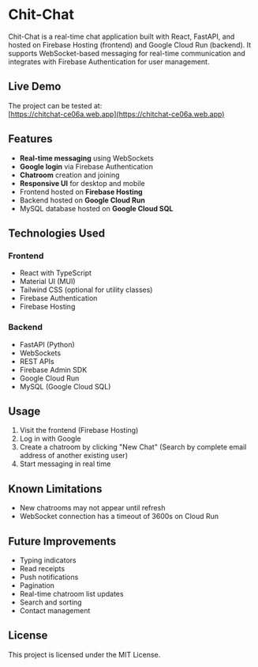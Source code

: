 # Chit-Chat

Chit-Chat is a real-time chat application built with React, FastAPI, and hosted on Firebase Hosting (frontend) and Google Cloud Run (backend). It supports WebSocket-based messaging for real-time communication and integrates with Firebase Authentication for user management.

## Live Demo
The project can be tested at:  
[https://chitchat-ce06a.web.app](https://chitchat-ce06a.web.app)

## Features
- **Real-time messaging** using WebSockets
- **Google login** via Firebase Authentication
- **Chatroom** creation and joining
- **Responsive UI** for desktop and mobile
- Frontend hosted on **Firebase Hosting**
- Backend hosted on **Google Cloud Run**
- MySQL database hosted on **Google Cloud SQL**

## Technologies Used

### Frontend
- React with TypeScript
- Material UI (MUI)
- Tailwind CSS (optional for utility classes)
- Firebase Authentication
- Firebase Hosting

### Backend
- FastAPI (Python)
- WebSockets
- REST APIs
- Firebase Admin SDK
- Google Cloud Run
- MySQL (Google Cloud SQL)

## Usage
1. Visit the frontend (Firebase Hosting)
2. Log in with Google
3. Create a chatroom by clicking "New Chat" (Search by complete email address of another existing user)
4. Start messaging in real time

## Known Limitations
- New chatrooms may not appear until refresh
- WebSocket connection has a timeout of 3600s on Cloud Run

## Future Improvements
- Typing indicators
- Read receipts
- Push notifications
- Pagination
- Real-time chatroom list updates
- Search and sorting
- Contact management

## License
This project is licensed under the MIT License.